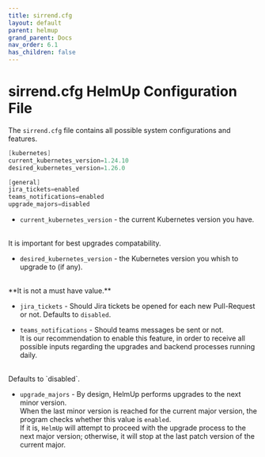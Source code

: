 ```yaml
---
title: sirrend.cfg
layout: default
parent: helmup
grand_parent: Docs
nav_order: 6.1
has_children: false
---
```

# sirrend.cfg HelmUp Configuration File

The `sirrend.cfg` file contains all possible system configurations and features.

```java
[kubernetes]
current_kubernetes_version=1.24.10
desired_kubernetes_version=1.26.0

[general]
jira_tickets=enabled
teams_notifications=enabled
upgrade_majors=disabled
```

* `current_kubernetes_version` - the current Kubernetes version you have.
</br>
It is important for best upgrades compatability.

* `desired_kubernetes_version` - the Kubernetes version you whish to upgrade to (if any).
</br>
**It is not a must have value.**

* `jira_tickets` - Should Jira tickets be opened for each new Pull-Request or not. Defaults to `disabled`.

* `teams_notifications` - Should teams messages be sent or not.</br>
It is our recommendation to enable this feature, in order to receive all possible inputs regarding the upgrades and backend processes running daily.
</br>
Defaults to `disabled`.

* `upgrade_majors` - By design, HelmUp performs upgrades to the next minor version.  
When the last minor version is reached for the current major version, the program checks whether this value is `enabled`.  
If it is, `HelmUp` will attempt to proceed with the upgrade process to the next major version; otherwise, it will stop at the last patch version of the current major.

